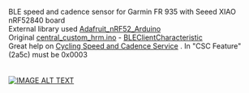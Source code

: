 BLE speed and cadence sensor for Garmin FR 935 with Seeed XIAO nRF52840 board <br />
External library used [Adafruit_nRF52_Arduino](https://github.com/adafruit/Adafruit_nRF52_Arduino/tree/addf2e0ebcac67b3406b8508f54ef8e8f55fa22d)<br />
Original [central_custom_hrm.ino](https://github.com/adafruit/Adafruit_nRF52_Arduino/blob/addf2e0ebcac67b3406b8508f54ef8e8f55fa22d/libraries/Bluefruit52Lib/examples/Central/central_custom_hrm/central_custom_hrm.ino#L1) -  [BLEClientCharacteristic](https://learn.adafruit.com/adafruit-feather-sense/bleclientcharacteristic)<br />
Great help on [Cycling Speed and Cadence Service](https://learn.adafruit.com/bluetooth-bicycle-speed-cadence-sensor-display-with-clue/cycling-speed-and-cadence-service) . In "CSC Feature" (2a5c) must be 0x0003 <br />
<br />
<br />
[![IMAGE ALT TEXT](http://img.youtube.com/vi/wUeFOXE05Pg/0.jpg)](http://www.youtube.com/watch?v=wUeFOXE05Pg "Video Title")<br />
